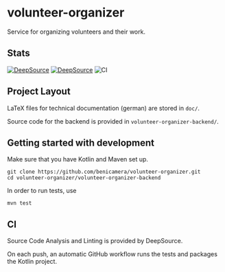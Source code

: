 # volunteer-organizer
Service for organizing volunteers and their work.

## Stats
[![DeepSource](https://app.deepsource.com/gh/benicamera/volunteer-organizer.svg/?label=active+issues&show_trend=true&token=ZO2OqNng3DQ-sKosN6S_L7BP)](https://app.deepsource.com/gh/benicamera/volunteer-organizer/)
[![DeepSource](https://app.deepsource.com/gh/benicamera/volunteer-organizer.svg/?label=resolved+issues&show_trend=true&token=ZO2OqNng3DQ-sKosN6S_L7BP)](https://app.deepsource.com/gh/benicamera/volunteer-organizer/)
![CI](https://github.com/benicamera/volunteer-organizer/actions/workflows/mavenci.yml/badge.svg)

## Project Layout

LaTeX files for technical documentation (german) are stored in `doc/`.

Source code for the backend is provided in `volunteer-organizer-backend/`.

## Getting started with development

Make sure that you have Kotlin and Maven set up.

```
git clone https://github.com/benicamera/volunteer-organizer.git
cd volunteer-organizer/volunteer-organizer-backend
```

In order to run tests, use

```
mvn test
```

## CI

Source Code Analysis and Linting is provided by DeepSource.

On each push, an automatic GitHub workflow runs the tests and packages the Kotlin project.
